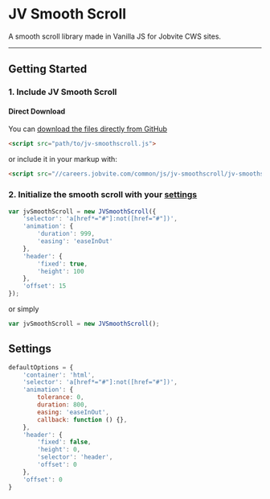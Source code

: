 # JV Smooth Scroll
A smooth scroll library made in Vanilla JS for Jobvite CWS sites.

---

## Getting Started

### 1. Include JV Smooth Scroll

#### Direct Download
You can [download the files directly from GitHub](https://github.com/jobvite-github/jv-smooth-scroll/archive/master.zip)
```html
<script src="path/to/jv-smoothscroll.js">
```
or include it in your markup with:
```html
<script src="//careers.jobvite.com/common/js/jv-smoothscroll/jv-smoothscroll.js">
```

### 2. Initialize the smooth scroll with your [settings](#custom-settings)
```js
var jvSmoothScroll = new JVSmoothScroll({
	'selector': 'a[href*="#"]:not([href="#"])',
	'animation': {
		'duration': 999,
		'easing': 'easeInOut'
	},
	'header': {
		'fixed': true,
		'height': 100
	},
	'offset': 15
});
```
or simply
```js
var jvSmoothScroll = new JVSmoothScroll();
```

## Settings
```js
defaultOptions = {
	'container': 'html',
	'selector': 'a[href*="#"]:not([href="#"])',
	'animation': {
		tolerance: 0,
		duration: 800,
		easing: 'easeInOut',
		callback: function () {},
	},
	'header': {
		'fixed': false,
		'height': 0,
		'selector': 'header',
		'offset': 0
	},
	'offset': 0
}
```